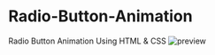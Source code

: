 # Radio-Button-Animation
Radio Button Animation Using HTML &amp; CSS
![preview](https://user-images.githubusercontent.com/59678435/190340948-c46559d6-34f3-475b-9d9a-7468840d46a5.gif)
